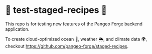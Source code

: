 # :construction: test-staged-recipes :construction:

This repo is for testing new features of the Pangeo Forge backend application.

To create cloud-optimized ocean 🌊, weather 🌦️, and climate data 🌍, checkout https://github.com/pangeo-forge/staged-recipes.
